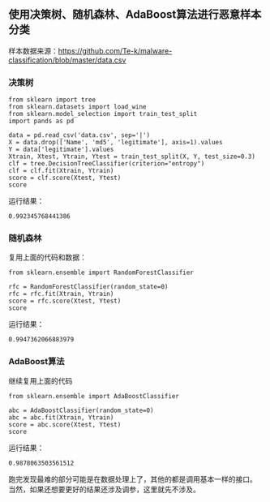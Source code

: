 
## 使用决策树、随机森林、AdaBoost算法进行恶意样本分类

样本数据来源：https://github.com/Te-k/malware-classification/blob/master/data.csv


### 决策树
```
from sklearn import tree
from sklearn.datasets import load_wine
from sklearn.model_selection import train_test_split
import pands as pd

data = pd.read_csv('data.csv', sep='|')
X = data.drop(['Name', 'md5', 'legitimate'], axis=1).values
Y = data['legitimate'].values
Xtrain, Xtest, Ytrain, Ytest = train_test_split(X, Y, test_size=0.3)
clf = tree.DecisionTreeClassifier(criterion="entropy")
clf = clf.fit(Xtrain, Ytrain)
score = clf.score(Xtest, Ytest)
score
```

运行结果：
```
0.992345768441386
```

### 随机森林

复用上面的代码和数据：
```
from sklearn.ensemble import RandomForestClassifier

rfc = RandomForestClassifier(random_state=0)
rfc = rfc.fit(Xtrain, Ytrain)
score = rfc.score(Xtest, Ytest)
score

```
运行结果：
```
0.9947362066883979
```

### AdaBoost算法
继续复用上面的代码
```
from sklearn.ensemble import AdaBoostClassifier

abc = AdaBoostClassifier(random_state=0)
abc = abc.fit(Xtrain, Ytrain)
score = abc.score(Xtest, Ytest)
score
```
运行结果：
```
0.9878063503561512
```


跑完发现最难的部分可能是在数据处理上了，其他的都是调用基本一样的接口。 当然，如果还想要更好的结果还涉及调参，这里就先不涉及。